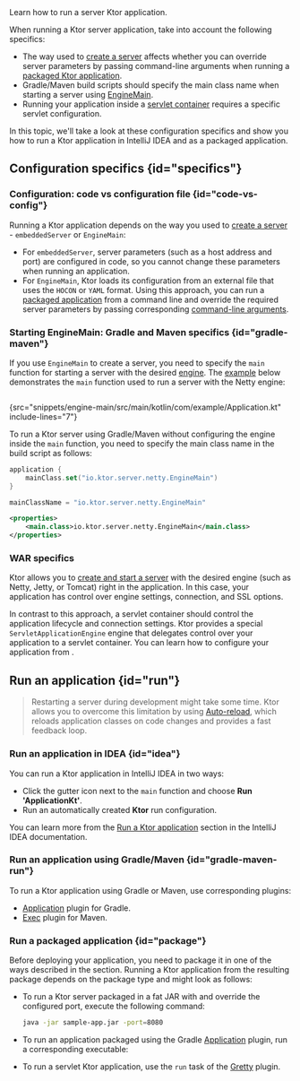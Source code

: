 [//]: # (title: Running)

<show-structure for="chapter" depth="2"/>

<link-summary>
Learn how to run a server Ktor application.
</link-summary>

When running a Ktor server application, take into account the following specifics:
* The way used to [create a server](create_server.topic) affects whether you can override server parameters by passing command-line arguments when running a [packaged Ktor application](#package).
* Gradle/Maven build scripts should specify the main class name when starting a server using [EngineMain](create_server.topic#engine-main).
* Running your application inside a [servlet container](war.md) requires a specific servlet configuration.

In this topic, we'll take a look at these configuration specifics and show you how to run a Ktor application in IntelliJ IDEA and as a packaged application.


## Configuration specifics {id="specifics"}

### Configuration: code vs configuration file {id="code-vs-config"}

Running a Ktor application depends on the way you used to [create a server](create_server.topic) - `embeddedServer` or `EngineMain`:
* For `embeddedServer`, server parameters (such as a host address and port) are configured in code, so you cannot change these parameters when running an application.
* For `EngineMain`, Ktor loads its configuration from an external file that uses the `HOCON` or `YAML` format. Using this approach, you can run a [packaged application](#package) from a command line and override the required server parameters by passing corresponding [command-line arguments](Configurations.topic#command-line).


### Starting EngineMain: Gradle and Maven specifics {id="gradle-maven"}

If you use `EngineMain` to create a server, you need to specify the `main` function for starting a server with the desired [engine](Engines.md).
The [example](https://github.com/ktorio/ktor-documentation/tree/%ktor_version%/codeSnippets/snippets/engine-main) below demonstrates the `main` function used to run a server with the Netty engine:

```kotlin
```
{src="snippets/engine-main/src/main/kotlin/com/example/Application.kt" include-lines="7"}

To run a Ktor server using Gradle/Maven without configuring the engine inside the `main` function, you need to specify the main class name in the build script as follows:

<tabs group="languages">
<tab title="Gradle (Kotlin)" group-key="kotlin">

```kotlin
application {
    mainClass.set("io.ktor.server.netty.EngineMain")
}
```

</tab>
<tab title="Gradle (Groovy)" group-key="groovy">

```groovy
mainClassName = "io.ktor.server.netty.EngineMain"
```

</tab>
<tab title="Maven" group-key="maven">

```xml
<properties>
    <main.class>io.ktor.server.netty.EngineMain</main.class>
</properties>
```

</tab>
</tabs>


### WAR specifics

Ktor allows you to [create and start a server](create_server.topic) with the desired engine (such as Netty, Jetty, or Tomcat) right in the application. In this case, your application has control over engine settings, connection, and SSL options.

In contrast to this approach, a servlet container should control the application lifecycle and connection settings. Ktor provides a special `ServletApplicationEngine` engine that delegates control over your application to a servlet container. You can learn how to configure your application from [](war.md#configure-war).


## Run an application {id="run"}
> Restarting a server during development might take some time. Ktor allows you to overcome this limitation by using [Auto-reload](Auto_reload.topic), which reloads application classes on code changes and provides a fast feedback loop.

### Run an application in IDEA {id="idea"}

You can run a Ktor application in IntelliJ IDEA in two ways:
* Click the gutter icon next to the `main` function and choose **Run 'ApplicationKt'**.
* Run an automatically created **Ktor** run configuration.

You can learn more from the [Run a Ktor application](https://www.jetbrains.com/help/idea/ktor.html#run_ktor_app) section in the IntelliJ IDEA documentation.


### Run an application using Gradle/Maven {id="gradle-maven-run"}

To run a Ktor application using Gradle or Maven, use corresponding plugins:
* [Application](https://docs.gradle.org/current/userguide/application_plugin.html) plugin for Gradle.
* [Exec](https://www.mojohaus.org/exec-maven-plugin/) plugin for Maven.



### Run a packaged application {id="package"}

Before deploying your application, you need to package it in one of the ways described in the [](deploy.md#packaging) section. 
Running a Ktor application from the resulting package depends on the package type and might look as follows:
* To run a Ktor server packaged in a fat JAR with and override the configured port, execute the following command:
   ```Bash
   java -jar sample-app.jar -port=8080
   ```
* To run an application packaged using the Gradle [Application](gradle-application-plugin.md) plugin, run a corresponding executable:

   <include from="gradle-application-plugin.md" element-id="run_executable"/>
  
* To run a servlet Ktor application, use the `run` task of the [Gretty](war.md#run) plugin.
